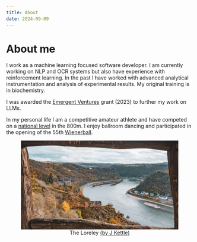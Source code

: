 ```yaml
---
title: About
date: 2024-09-09 
---
```


# About me
I work as a machine learning focused software developer. I am currently working on NLP and OCR systems but also have experience with reinforcement learning. In the past I have worked with advanced analytical instrumentation and analysis of experimental results. My original training is in biochemistry.


I was awarded the [Emergent Ventures](https://marginalrevolution.com/marginalrevolution/2023/09/emergent-ventures-winners-29th-cohort.html) grant (2023) to further my work on LLMs.


In my personal life I am a competitive amateur athlete and have competed on a [national level](https://worldathletics.org/athletes/netherlands/lukas-bogacz-15091779) in the 800m. I enjoy ballroom dancing and participated in the opening of the 55th [Wienerball](https://wienerball.nl/). 

<figure style="text-align: center;">
  <img src="image.png" alt="The Loreley" style="display: block; margin: 0 auto;">
  <figcaption>The Loreley <a href="https://unsplash.com/@joshuakettle" target="_blank" rel="noopener noreferrer">(by J Kettle)</a></figcaption>
</figure>

